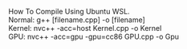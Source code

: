 How To Compile Using Ubuntu WSL. <br>
Normal: g++ [filename.cpp] -o [filename] <br>
Kernel: nvc++ -acc=host Kernel.cpp -o Kernel <br>
GPU: nvc++ -acc=gpu -gpu=cc86 GPU.cpp -o Gpu <br>
